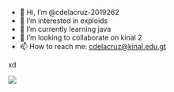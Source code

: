 - 👋 Hi, I’m @cdelacruz-2019262
- 👀 I’m interested in exploids
- 🌱 I’m currently learning java
- 💞️ I’m looking to collaborate on kinal 2
- 📫 How to reach me: cdelacruz@kinal.edu.gt

<!---
cdelacruz-2019262/cdelacruz-2019262 is a ✨ special ✨ repository because its `README.md` (this file) appears on your GitHub profile.
You can click the Preview link to take a look at your changes.
--->
xd

<a href="https://visitcount.itsvg.in">
  <img src="https://visitcount.itsvg.in/api?id=cdelacruz-2019262&label=Profile%20Views&color=2&icon=0&pretty=false" />
</a>
